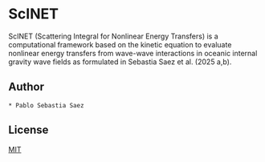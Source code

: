 # ScINET
ScINET (Scattering Integral for Nonlinear Energy Transfers) is a computational framework based on the kinetic equation to evaluate nonlinear energy transfers from wave-wave interactions in oceanic internal gravity wave fields as formulated in Sebastia Saez et al. (2025 a,b). 

## Author
    * Pablo Sebastia Saez

## License
[MIT](LICENSE.txt)
